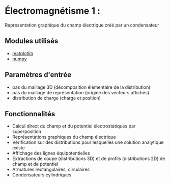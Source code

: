 # Électromagnétisme 1 :

Représentation graphique du champ électrique créé par un condensateur

## Modules utilisés
- [matplotlib](https://matplotlib.org/)
- [numpy](https://numpy.org/)

## Paramètres d'entrée
- pas du maillage 3D (décomposition élémentaire de la distribution)
- pas du maillage de représentation (origine des vecteurs affichés)
- distribution de charge (charge et position)

## Fonctionnalités
- Calcul direct du champ et du potentiel électrostatiques par superposition
- Représentations graphiques du champ électrique
- Vérification sur des distributions pour lesquelles une solution analytique existe
- Affichage des lignes équipotentielles
- Extractions de coupe (distributions 3D) et de profils (distributions 2D) de champ et de potentiel
- Armatures rectangulaires, circulaires
- Condensateurs cylindriques